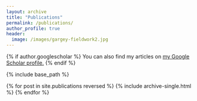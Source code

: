 ```yaml
---
layout: archive
title: "Publications"
permalink: /publications/
author_profile: true
header:
  image: /images/gargey-fieldwork2.jpg
---
```


{% if author.googlescholar %}
  You can also find my articles on <u><a href="{{author.googlescholar}}">my Google Scholar profile</a>.</u>
{% endif %}

{% include base_path %}

{% for post in site.publications reversed %}
  {% include archive-single.html %}
{% endfor %}
